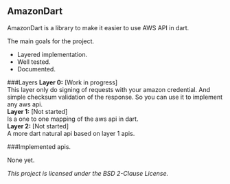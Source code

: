 AmazonDart
----------
AmazonDart is a library to make it easier to use AWS API in dart.

The main goals for the project.

* Layered implementation.
* Well tested.
* Documented.

###Layers
**Layer 0:** [Work in progress]  
This layer only do signing of requests with your amazon credential. And simple checksum validation of the response. So you can use it to implement any aws api.  
**Layer 1:** [Not started]  
Is a one to one mapping of the aws api in dart.  
**Layer 2:** [Not started]  
A more dart natural api based on layer 1 apis.  

###Implemented apis.

None yet.

_This project is licensed under the BSD 2-Clause License._